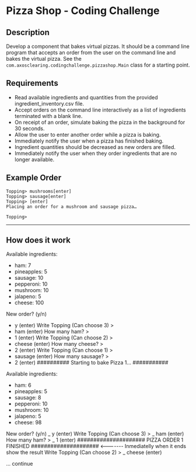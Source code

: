 # Pizza Shop - Coding Challenge

## Description

Develop a component that bakes virtual pizzas.  It should be a command line program that accepts an order from the user on the command line and bakes the virtual pizza.  See the `com.axosclearing.codingchallenge.pizzashop.Main` class for a starting point.

## Requirements

* Read available ingredients and quantities from the provided ingredient_inventory.csv file.
* Accept orders on the command line interactively as a list of ingredients terminated with a blank line.
* On receipt of an order, simulate baking the pizza in the background for 30 seconds.
* Allow the user to enter another order while a pizza is baking.
* Immediately notify the user when a pizza has finished baking.
* Ingredient quantities should be decreased as new orders are filled.
* Immediately notify the user when they order ingredients that are no longer available.

## Example Order

```
Topping> mushrooms[enter]
Topping> sausage[enter]
Topping> [enter]
Placing an order for a mushroom and sausage pizza…

Topping> 
```
-----------------------------------------------------------------
## How does it work

Available ingredients: 
- ham: 7
- pineapples: 5
- sausage: 10
- pepperoni: 10
- mushroom: 10
- jalapeno: 5
- cheese: 100

New order? (y/n)
- y (enter)
Write Topping (Can choose 3) >
- ham (enter)
How many ham? >
- 1 (enter)
Write Topping (Can choose 2) >
- cheese (enter)
How many cheese? >
- 2 (enter)
Write Topping (Can choose 1) >
- sausage (enter)
How many sausage? >
- 2 (enter)
########## Starting to bake Pizza 1... ###########

Available ingredients: 
- ham: 6
- pineapples: 5
- sausage: 8
- pepperoni: 10
- mushroom: 10
- jalapeno: 5
- cheese: 98

New order? (y/n)
_ y (enter)
Write Topping (Can choose 3) >
_ ham (enter)
How many ham? >
_ 1 (enter)
##################### PIZZA ORDER 1 FINISHED #####################   <------- Inmediatelly when it ends show the result
Write Topping (Can choose 2) >
_ cheese (enter)

... continue
